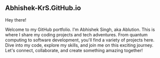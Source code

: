 ## Abhishek-KrS.GitHub.io

Hey there! 

Welcome to my GitHub portfolio. I'm Abhishek Singh, aka Ablution. This is where I share my coding projects and tech adventures. 
From quantum computing to software development, you'll find a variety of projects here. Dive into my code, explore my skills, and join me on this exciting journey. 
Let's connect, collaborate, and create something amazing together!
